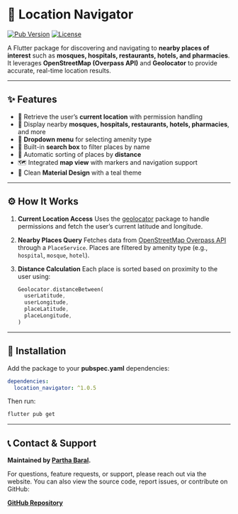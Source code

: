 # 📍 Location Navigator

[![Pub Version](https://img.shields.io/pub/v/location_navigator.svg)](https://pub.dev/packages/location_navigator)
[![License](https://img.shields.io/github/license/Baralpartha/location_navigator)](https://github.com/Baralpartha/location_navigator/blob/main/LICENSE)

A Flutter package for discovering and navigating to **nearby places of interest** such as **mosques, hospitals, restaurants, hotels, and pharmacies**.
It leverages **OpenStreetMap (Overpass API)** and **Geolocator** to provide accurate, real-time location results.

---

## ✨ Features

* 🔎 Retrieve the user’s **current location** with permission handling
* 🕌 Display nearby **mosques, hospitals, restaurants, hotels, pharmacies**, and more
* 📍 **Dropdown menu** for selecting amenity type
* 📝 Built-in **search box** to filter places by name
* 📏 Automatic sorting of places by **distance**
* 🗺️ Integrated **map view** with markers and navigation support
* 🎨 Clean **Material Design** with a teal theme

---

## ⚙️ How It Works

1. **Current Location Access**
   Uses the [geolocator](https://pub.dev/packages/geolocator) package to handle permissions and fetch the user’s current latitude and longitude.

2. **Nearby Places Query**
   Fetches data from [OpenStreetMap Overpass API](https://overpass-api.de/) through a `PlaceService`.
   Places are filtered by amenity type (e.g., `hospital`, `mosque`, `hotel`).

3. **Distance Calculation**
   Each place is sorted based on proximity to the user using:

   ```dart
   Geolocator.distanceBetween(
     userLatitude,
     userLongitude,
     placeLatitude,
     placeLongitude,
   )
   ```

---

## 🚀 Installation

Add the package to your **pubspec.yaml** dependencies:

```yaml
dependencies:
  location_navigator: ^1.0.5
```

Then run:

```bash
flutter pub get
```

---

## 📞 Contact & Support

**Maintained by [Partha Baral](https://partha.shohozbuy.com).**

For questions, feature requests, or support, please reach out via the website.
You can also view the source code, report issues, or contribute on GitHub:

**[GitHub Repository](https://github.com/Baralpartha/location_navigator)**
